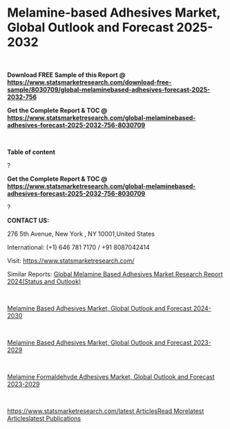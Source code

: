 <h1>Melamine-based Adhesives Market, Global Outlook and Forecast 2025-2032</h1><br/><p><strong>Download FREE Sample of this Report @ <a href="https://www.statsmarketresearch.com/download-free-sample/8030709/global-melaminebased-adhesives-forecast-2025-2032-756">https://www.statsmarketresearch.com/download-free-sample/8030709/global-melaminebased-adhesives-forecast-2025-2032-756</a></strong></p>
 
 
 
 <div><b>Get the Complete Report & TOC @ <a href="https://www.statsmarketresearch.com/global-melaminebased-adhesives-forecast-2025-2032-756-8030709">https://www.statsmarketresearch.com/global-melaminebased-adhesives-forecast-2025-2032-756-8030709</a></b></div>
 
 
 
 <p><br />
 
 <b>Table of content</b></p>
 
 
 
 <p>? </p>
 
 
 
 <div><b>Get the Complete Report & TOC @ <a href="https://www.statsmarketresearch.com/global-melaminebased-adhesives-forecast-2025-2032-756-8030709">https://www.statsmarketresearch.com/global-melaminebased-adhesives-forecast-2025-2032-756-8030709</a></b></div>
 
 
 
 <p>? </p>
 
 
 
 <p><b>CONTACT US:</b><br />
 
 276 5th Avenue, New York , NY 10001,United States<br />
 
 International: (+1) 646 781 7170 / +91 8087042414<br />
 
 Visit: <a href="https://www.statsmarketresearch.com/">https://www.statsmarketresearch.com/</a><br />
 
 Similar Reports: <a href="https://www.statsmarketresearch.com/global-melaminebased-adhesives-forecast-2025-2032-756-8030709">Global Melamine Based Adhesives Market Research Report 2024(Status and Outlook)</a><br />
 
 <br />
 
 <a href="https://www.statsmarketresearch.com/global-melaminebased-adhesives-forecast-2025-2032-756-8030709">Melamine Based Adhesives Market, Global Outlook and Forecast 2024-2030</a><br />
 
 <br />
 
 <a href="https://www.statsmarketresearch.com/global-melaminebased-adhesives-forecast-2025-2032-756-8030709">Melamine Based Adhesives Market, Global Outlook and Forecast 2023-2029</a><br />
 
 <br />
 
 <a href="https://www.statsmarketresearch.com/global-melaminebased-adhesives-forecast-2025-2032-756-8030709">Melamine Formaldehyde Adhesives Market, Global Outlook and Forecast 2023-2029</a><br />
 
 <br />
 
 <a href="https://gyeongbokgung.com">https://www.statsmarketresearch.com/</a><a href="https://hallyeomaritime.com">latest Articles</a><a href="https://jingwansa.com">Read More</a><a href="https://nguoiviet.jp/">latest Articles</a><a href="https://www.intelmarketresearch.com/">latest Publications</a></p>